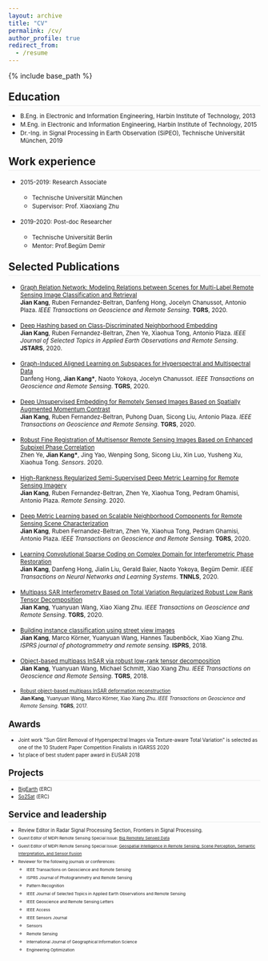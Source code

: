 ```yaml
---
layout: archive
title: "CV"
permalink: /cv/
author_profile: true
redirect_from:
  - /resume
---
```

<style>
.page__content p {
    margin: 0 0 0em;
}
p{
    /*margin: 0;*/
    /*padding: -30;*/
    /*line-height: 15px;*/
}
/* a{
	color:#7c1313;
} */
ul{
    /*margin: 0;*/
    /*padding: -30;*/
    line-height: 15px;
    margin-block-start: 0em;
    margin-block-end: 0em;
}
ul li, ol li {
    margin-bottom: 0.em;
}
h1, h2, h3, h4, h5, h6 {
	padding-bottom: 0.2em;
	margin: 1em 0 0.5em;
	border-bottom: 2px solid #f2f3f3;
}
</style>

{% include base_path %}
<!-- [[PDF]]() -->

<h2> Education</h2> 


* <small>B.Eng. in Electronic and Information Engineering, Harbin Institute of Technology, 2013</small>
* <small>M.Eng. in Electronic and Information Engineering, Harbin Institute of Technology, 2015</small>
* <small>Dr.-Ing. in Signal Processing in Earth Observation (SiPEO), Technische Universität München, 2019</small>




<h2>Work experience</h2>


* <small>2015-2019: Research Associate</small>
  * <small>Technische Universität München</small>
  <!-- * Duties included: Tagging issues -->
  * <small>Supervisor: Prof. Xiaoxiang Zhu</small>

* <small>2019-2020: Post-doc Researcher</small>
  * <small>Technische Universität Berlin</small>
  <!-- * Duties included: Merging pull requests -->
  * <small>Mentor: Prof.Begüm Demir</small>


<!-- Skills
======
* Skill 1
* Skill 2
  * Sub-skill 2.1
  * Sub-skill 2.2
  * Sub-skill 2.3
* Skill 3 -->

<!-- <ul>{% for post in site.publications %}
    {% include archive-single-cv.html %}
  {% endfor %}</ul> -->


<h2>Selected Publications</h2>

* <small>[Graph Relation Network: Modeling Relations between Scenes for Multi-Label Remote Sensing Image Classification and Retrieval](https://jiankang1991.github.io/publication/kang2020grn)<br> 
<b>Jian Kang</b>, Ruben Fernandez-Beltran, Danfeng Hong, Jocelyn Chanussot, Antonio Plaza.
<i>IEEE Transactions on Geoscience and Remote Sensing</i>. <b>TGRS</b>, 2020.</small>

* <small>[Deep Hashing based on Class-Discriminated Neighborhood Embedding](https://jiankang1991.github.io/publication/kang2020cdne) <br> 
<b>Jian Kang</b>, Ruben Fernandez-Beltran, Zhen Ye, Xiaohua Tong, Antonio Plaza.
<i>IEEE Journal of Selected Topics in Applied Earth Observations and Remote Sensing</i>. <b>JSTARS</b>, 2020.</small>

* <small>[Graph-Induced Aligned Learning on Subspaces for Hyperspectral and Multispectral Data](https://jiankang1991.github.io/publication/hong2020gia) <br> 
Danfeng Hong, <b>Jian Kang*</b>, Naoto Yokoya, Jocelyn Chanussot.
<i>IEEE Transactions on Geoscience and Remote Sensing</i>. <b>TGRS</b>, 2020.</small>

* <small>[Deep Unsupervised Embedding for Remotely Sensed Images Based on Spatially Augmented Momentum Contrast](https://jiankang1991.github.io/publication/kang2020due) <br> 
<b>Jian Kang</b>, Ruben Fernandez-Beltran, Puhong Duan, Sicong Liu, Antonio Plaza.
<i>IEEE Transactions on Geoscience and Remote Sensing</i>. <b>TGRS</b>, 2020.</small>

* <small>[Robust Fine Registration of Multisensor Remote Sensing Images Based on Enhanced Subpixel Phase Correlation](https://jiankang1991.github.io/publication/kang2020rfr) <br> 
Zhen Ye, <b>Jian Kang*</b>, Jing Yao, Wenping Song, Sicong Liu, Xin Luo, Yusheng Xu, Xiaohua Tong.
<i>Sensors</i>. 2020.</small>

* <small>[High-Rankness Regularized Semi-Supervised Deep Metric Learning for Remote Sensing Imagery](https://jiankang1991.github.io/publication/kang2020smdml) <br> 
<b>Jian Kang</b>, Ruben Fernandez-Beltran, Zhen Ye, Xiaohua Tong, Pedram Ghamisi, Antonio Plaza.
<i>Remote Sensing</i>. 2020.</small>

* <small>[Deep Metric Learning based on Scalable Neighborhood Components for Remote Sensing Scene Characterization](https://jiankang1991.github.io/publication/kang2020dml) <br> 
<b>Jian Kang</b>, Ruben Fernandez-Beltran, Zhen Ye, Xiaohua Tong, Pedram Ghamisi, Antonio Plaza.
<i>IEEE Transactions on Geoscience and Remote Sensing</i>. <b>TGRS</b>, 2020.</small>

* <small>[Learning Convolutional Sparse Coding on Complex Domain for Interferometric Phase Restoration](https://jiankang1991.github.io/publication/kang2020comcsc) <br> 
<b>Jian Kang</b>, Danfeng Hong, Jialin Liu, Gerald Baier, Naoto Yokoya, Begüm Demir.
<i>IEEE Transactions on Neural Networks and Learning Systems</i>. <b>TNNLS</b>, 2020.</small>

* <small>[Multipass SAR Interferometry Based on Total Variation Regularized Robust Low Rank Tensor Decomposition](https://jiankang1991.github.io/publication/kang2020Multipass) <br> 
<b>Jian Kang</b>, Yuanyuan Wang, Xiao Xiang Zhu.
<i>IEEE Transactions on Geoscience and Remote Sensing</i>. <b>TGRS</b>, 2020.</small>

* <small>[Building instance classification using street view images](https://jiankang1991.github.io/publication/kang2018building) <br> 
<b>Jian Kang</b>, Marco Körner, Yuanyuan Wang, Hannes Taubenböck, Xiao Xiang Zhu.
<i>ISPRS journal of photogrammetry and remote sensing</i>. <b>ISPRS</b>, 2018.</small>

* <small>[Object-based multipass InSAR via robust low-rank tensor decomposition](https://jiankang1991.github.io/publication/kang2018object) <br> 
<b>Jian Kang</b>, Yuanyuan Wang, Michael Schmitt, Xiao Xiang Zhu.
<i>IEEE Transactions on Geoscience and Remote Sensing</i>. <b>TGRS</b>, 2018.

* <small>[Robust object-based multipass InSAR deformation reconstruction](https://jiankang1991.github.io/publication/kang2017robust) <br> 
<b>Jian Kang</b>, Yuanyuan Wang, Marco Körner, Xiao Xiang Zhu.
<i>IEEE Transactions on Geoscience and Remote Sensing</i>. <b>TGRS</b>, 2017.</small>

<!-- <h2>Talks</h2>


  <small><ul>{% for post in site.talks %}
    {% include archive-single-talk-cv.html %}
  {% endfor %}</ul></small>



<h2>Teaching</h2>


  <small><ul>{% for post in site.teaching %}
    {% include archive-single-cv.html %}
  {% endfor %}</ul></small> -->


<h2>Awards</h2>

* <small>Joint work "Sun Glint Removal of Hyperspectral Images via Texture-aware Total Variation" is selected as one of the 10 Student Paper Competition Finalists in IGARSS 2020</small>
* <small>1st place of best student paper award in EUSAR 2018</small>

<h2>Projects</h2>

* <small>[BigEarth](http://bigearth.net/) (ERC)</small>
* <small>[So2Sat](http://www.so2sat.eu/) (ERC)</small>

<h2>Service and leadership</h2>

* <small>Review Editor in Radar Signal Processing Section, Frontiers in Signal Processing.
* <small>Guest Editor of MDPI Remote Sensing Special Issue: [Big Remotely Sensed Data](https://www.mdpi.com/journal/remotesensing/special_issues/big_remotely_sensed_data)</small>
* <small>Guest Editor of MDPI Remote Sensing Special Issue: [Geospatial Intelligence in Remote Sensing: Scene Perception, Semantic Interpretation, and Sensor Fusion](https://www.mdpi.com/journal/remotesensing/special_issues/Geospatial_Intelligence)</small>
* <small>Reviewer for the following journals or conferences:</small>
  * <small>IEEE Transactions on Geoscience and Romote Sensing</small>
  * <small>ISPRS Journal of Photogrammetry and Remote Sensing</small>
  * <small>Pattern Recognition</small>
  * <small>IEEE Journal of Selected Topics in Applied Earth Observations and Remote Sensing</small>
  * <small>IEEE Geoscience and Remote Sensing Letters</small>
  * <small>IEEE Access</small>
  * <small>IEEE Sensors Journal</small>
  * <small>Sensors</small>
  * <small>Remote Sensing</small>
  * <small>International Journal of Geographical Information Science</small>
  * <small>Engineering Optimization</small>
